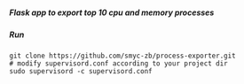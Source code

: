 ##### Flask app to export top 10 cpu and memory processes
##### Run
```
git clone https://github.com/smyc-zb/process-exporter.git
# modify supervisord.conf according to your project dir
sudo supervisord -c supervisord.conf
```